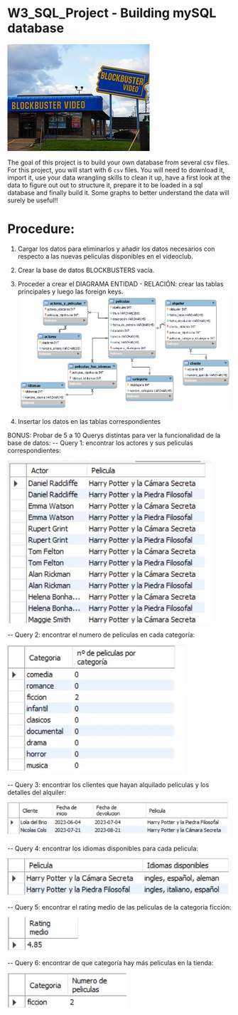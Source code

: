 # W3_SQL_Project - Building mySQL database
![portada](https://github.com/delbrioariasl/W3_SQL_Project/blob/main/blockbusters.JPG)

The goal of this project is to build your own database from several csv files. For this project, you will start with 6 `csv` files. You will need to download it, import it, use your data wrangling skills to clean it up, have a first look at the data to figure out out to structure it, prepare it to be loaded in a sql database and finally build it. Some graphs to better understand the data will surely be useful!!

# Procedure:
1. Cargar los datos para eliminarlos y añadir los datos necesarios con respecto a las nuevas peliculas disponibles en el videoclub.

2. Crear la base de datos BLOCKBUSTERS vacía.

3. Proceder a crear el DIAGRAMA ENTIDAD - RELACIÓN: crear las tablas principales y luego las foreign keys.
![foto](https://github.com/delbrioariasl/W3_SQL_Project/blob/main/blockbuster.png)

4. Insertar los datos en las tablas correspondientes

BONUS: Probar de 5 a 10 Querys distintas para ver la funcionalidad de la base de datos:
-- Query 1: encontrar los actores y sus peliculas correspondientes:

![foto](https://github.com/delbrioariasl/W3_SQL_Project/blob/main/query1.jpg)

-- Query 2: encontrar el numero de peliculas en cada categoría: 

![foto](https://github.com/delbrioariasl/W3_SQL_Project/blob/main/query2.jpg)

-- Query 3: encontrar los clientes que hayan alquilado peliculas y los detalles del alquiler:

![foto](https://github.com/delbrioariasl/W3_SQL_Project/blob/main/query3.jpg)

-- Query 4: encontrar los idiomas disponibles para cada pelicula:

![foto](https://github.com/delbrioariasl/W3_SQL_Project/blob/main/query4.jpg)

-- Query 5: encontrar el rating medio de las peliculas de la categoria ficción:

![foto](https://github.com/delbrioariasl/W3_SQL_Project/blob/main/query5.jpg)

-- Query 6: encontrar de que categoría hay más peliculas en la tienda:

![foto](https://github.com/delbrioariasl/W3_SQL_Project/blob/main/query6.jpg)

